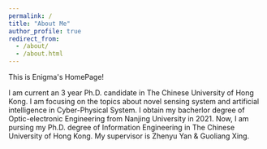 ```yaml
---
permalink: /
title: "About Me"
author_profile: true
redirect_from: 
  - /about/
  - /about.html
---
```


This is Enigma's HomePage!

I am current an 3 year Ph.D. candidate in The Chinese University of Hong Kong. I am focusing on the topics about novel sensing system and artificial intelligence in Cyber-Physical System. I obtain my bacherlor degree of Optic-electronic Engineering from Nanjing University in 2021. Now, I am pursing my Ph.D. degree of Information Engineering in The Chinese University of Hong Kong. My supervisor is Zhenyu Yan & Guoliang Xing.

